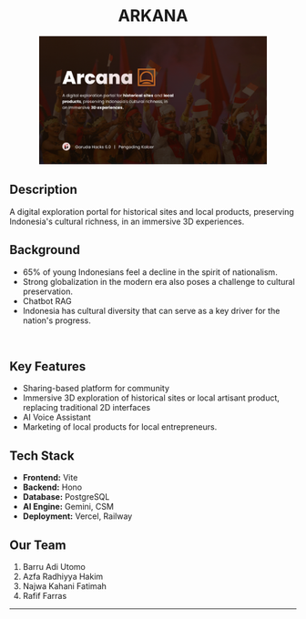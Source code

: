 <h1 align="center">ARKANA</h1>

<p align="center">
  <img src="arkana.png" alt="Main" width="400">
</p>

## Description

A digital exploration portal for historical sites and local products, preserving Indonesia's cultural richness, in an immersive 3D experiences.



## Background

- 65% of young Indonesians feel a decline in the spirit of nationalism.
- Strong globalization in the modern era also poses a challenge to cultural preservation.
- Chatbot RAG
- Indonesia has cultural diversity that can serve as a key driver for the nation's progress.
<br/>

## Key Features

- Sharing-based platform for community
- Immersive 3D exploration of historical sites or local artisant product, replacing traditional 2D interfaces
- AI Voice Assistant 
- Marketing of local products for local entrepreneurs.

## Tech Stack

- **Frontend:** Vite
- **Backend:** Hono
- **Database:** PostgreSQL
- **AI Engine:** Gemini, CSM
- **Deployment:** Vercel, Railway


## Our Team
1. Barru Adi Utomo
2. Azfa Radhiyya Hakim
3. Najwa Kahani Fatimah
4. Rafif Farras
---
